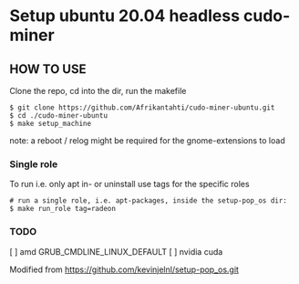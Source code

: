 # Setup ubuntu 20.04 headless cudo-miner

## HOW TO USE

Clone the repo, cd into the dir, run the makefile

```
$ git clone https://github.com/Afrikantahti/cudo-miner-ubuntu.git
$ cd ./cudo-miner-ubuntu
$ make setup_machine
```

note: a reboot / relog might be required for the gnome-extensions to load

### Single role

To run i.e. only apt in- or uninstall use tags for the specific roles

```
# run a single role, i.e. apt-packages, inside the setup-pop_os dir:
$ make run_role tag=radeon
```

### TODO

[ ] amd GRUB_CMDLINE_LINUX_DEFAULT
[ ] nvidia cuda

Modified from https://github.com/kevinjelnl/setup-pop_os.git

